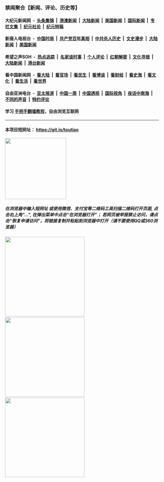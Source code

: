 ### 禁闻聚合【新闻、评论、历史等】

#### 大纪元新闻网 &nbsp;-&nbsp; [头条集锦](indexes/E头条集锦.md?t=02110433) &nbsp;|&nbsp; [港澳新闻](indexes/E港澳新闻.md?t=02110433)  &nbsp;|&nbsp; [大陆新闻](indexes/E大陆新闻.md?t=02110433) &nbsp;|&nbsp; [美国新闻](indexes/E美国新闻.md?t=02110433) &nbsp;|&nbsp; [国际新闻](indexes/E国际新闻.md?t=02110433) &nbsp;|&nbsp; [专栏文集](indexes/E专栏文集.md?t=02110433) &nbsp;|&nbsp; [纪元社论](indexes/E纪元社论.md?t=02110433) &nbsp;|&nbsp; [纪元特稿](indexes/E纪元特稿.md?t=02110433) 

#### 新唐人电视台 &nbsp;-&nbsp; [中国时局](indexes/N中国时局.md?t=02110433) &nbsp;|&nbsp; [共产党百年真相](indexes/N共产党百年真相.md?t=02110433) &nbsp;|&nbsp; [中共杀人历史](indexes/N中共杀人历史.md?t=02110433) &nbsp;|&nbsp; [文史漫步](indexes/N文史漫步.md?t=02110433) &nbsp;|&nbsp; [大陆新闻](indexes/N大陆新闻.md?t=02110433) &nbsp;|&nbsp; [美国新闻](indexes/N美国新闻.md?t=02110433)

#### 希望之声SOH &nbsp;-&nbsp; [热点追踪](indexes/H热点追踪.md?t=02110433) &nbsp;|&nbsp; [名家谈时事](indexes/H名家谈时事.md?t=02110433) &nbsp;|&nbsp; [个人评论](indexes/H个人评论.md?t=02110433)  &nbsp;|&nbsp; [红朝解密](indexes/H红朝解密.md?t=02110433) &nbsp;|&nbsp; [文化寻根](indexes/H文化寻根.md?t=02110433) &nbsp;|&nbsp; [大陆新闻](indexes/H大陆新闻.md?t=02110433) &nbsp;|&nbsp; [港台新闻](indexes/H港台新闻.md?t=02110433)

#### 看中国新闻网 &nbsp;-&nbsp; [看大陆](indexes/S看大陆.md?t=02110433) &nbsp;|&nbsp; [看官场](indexes/S看官场.md?t=02110433) &nbsp;|&nbsp; [看民生](indexes/S看民生.md?t=02110433)  &nbsp;|&nbsp; [看博谈](indexes/S看博谈.md?t=02110433) &nbsp;|&nbsp; [看财经](indexes/S看财经.md?t=02110433) &nbsp;|&nbsp; [看史海](indexes/S看史海.md?t=02110433) &nbsp;|&nbsp; [看文化](indexes/S看文化.md?t=02110433) &nbsp;|&nbsp; [看生活](indexes/S看生活.md?t=02110433) &nbsp;|&nbsp; [看世界](indexes/S看世界.md?t=02110433)

#### 自由亚洲电台 &nbsp;-&nbsp; [亚太报道](indexes/R亚太报道.md?t=02110433) &nbsp;|&nbsp; [中国一周](indexes/R中国一周.md?t=02110433) &nbsp;|&nbsp; [中国透视](indexes/R中国透视.md?t=02110433)  &nbsp;|&nbsp; [国际视角](indexes/R国际视角.md?t=02110433) &nbsp;|&nbsp; [夜话中南海](indexes/R夜话中南海.md?t=02110433) &nbsp;|&nbsp; [不同的声音](indexes/R不同的声音.md?t=02110433) &nbsp;|&nbsp; [特约评论](indexes/R特约评论.md?t=02110433)

#### 学习 [手把手翻墙教程](https://github.com/gfw-breaker/guides/wiki)，自由浏览互联网

----

#### 本项目短网址： https://git.io/toutiao
<img src="https://raw.githubusercontent.com/gfw-breaker/banned-news/master/scripts/img/qr.png" width="200px"/>  

##### 在浏览器中输入短网址 或使用微信、支付宝等二维码工具扫描二维码打开页面, 点击右上角"...", 在弹出菜单中点击“在浏览器打开”； 若网页被举报禁止访问，请点击“恢复申请访问”，将链接复制并粘贴到浏览器中打开（请不要使用QQ或360浏览器）

<img src="https://raw.githubusercontent.com/gfw-breaker/banned-news/master/scripts/img/1.png" width="260px"/> &nbsp; <img src="https://raw.githubusercontent.com/gfw-breaker/banned-news/master/scripts/img/2.png" width="260px"/> &nbsp; <img src="https://raw.githubusercontent.com/gfw-breaker/banned-news/master/scripts/img/3.png" width="260px"/>
